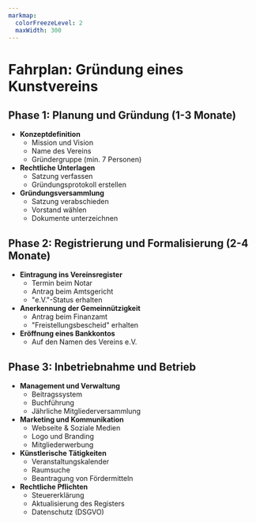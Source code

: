 ```yaml
---
markmap:
  colorFreezeLevel: 2
  maxWidth: 300
---
```


# Fahrplan: Gründung eines Kunstvereins

## Phase 1: Planung und Gründung (1-3 Monate)
- **Konzeptdefinition**
  - Mission und Vision
  - Name des Vereins
  - Gründergruppe (min. 7 Personen)
- **Rechtliche Unterlagen**
  - Satzung verfassen
  - Gründungsprotokoll erstellen
- **Gründungsversammlung**
  - Satzung verabschieden
  - Vorstand wählen
  - Dokumente unterzeichnen

## Phase 2: Registrierung und Formalisierung (2-4 Monate)
- **Eintragung ins Vereinsregister**
  - Termin beim Notar
  - Antrag beim Amtsgericht
  - "e.V."-Status erhalten
- **Anerkennung der Gemeinnützigkeit**
  - Antrag beim Finanzamt
  - "Freistellungsbescheid" erhalten
- **Eröffnung eines Bankkontos**
  - Auf den Namen des Vereins e.V.

## Phase 3: Inbetriebnahme und Betrieb
- **Management und Verwaltung**
  - Beitragssystem
  - Buchführung
  - Jährliche Mitgliederversammlung
- **Marketing und Kommunikation**
  - Webseite & Soziale Medien
  - Logo und Branding
  - Mitgliederwerbung
- **Künstlerische Tätigkeiten**
  - Veranstaltungskalender
  - Raumsuche
  - Beantragung von Fördermitteln
- **Rechtliche Pflichten**
  - Steuererklärung
  - Aktualisierung des Registers
  - Datenschutz (DSGVO)